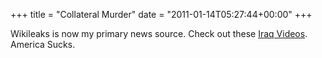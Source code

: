 +++
title = "Collateral Murder"
date = "2011-01-14T05:27:44+00:00"
+++

Wikileaks is now my primary news source.  Check out these <a href="http://www.collateralmurder.com">Iraq Videos</a>.  America Sucks.
			